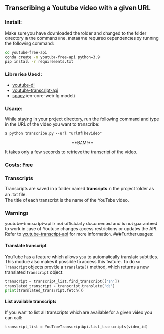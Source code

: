 ## Transcribing a Youtube video with a given URL
### Install:
Make sure you have downloaded the folder and changed to the folder directory in the command line. Install the required dependencies by running the following command:
```bash
cd youtube-free-api
conda create -n youtube-free-api python=3.9
pip install -r requirements.txt
``` 
### Libraries Used:
* [youtube-dl](https://ytdl-org.github.io/youtube-dl/index.html)
* [youtube-transcript-api](https://github.com/jdepoix/youtube-transcript-api)
* [spacy](https://spacy.io/) (en-core-web-lg model)

### Usage:
While staying in your project directory, run the following command and type in the URL of the video you want to transcribe:
```
$ python transcribe.py --url "urlOfTheVideo"
```
<p align="center">
**BAM!**
</p>
It takes only a few seconds to retrieve the transcript of the video. 

### Costs: Free
### Transcripts
Transcripts are saved in a folder named **transripts** in the project folder as an .txt file.　  
The title of each transcript is the name of the YouTube video.
### Warnings
youtube-transcript-api is not officicially documented and is not guaranteed to work in case of Youtube changes access restrictions or updates the API.
Refer to [youtube-transcript-api](https://github.com/jdepoix/youtube-transcript-api) for more information.
###Further usages:
#### Translate transcript

YouTube has a feature which allows you to automatically translate subtitles. This module also makes it possible to access this feature. To do so `Transcript` objects provide a `translate()` method, which returns a new translated `Transcript` object:

```python
transcript = transcript_list.find_transcript(['en'])
translated_transcript = transcript.translate('de')
print(translated_transcript.fetch())
```
#### List available transcripts

If you want to list all transcripts which are available for a given video you can call:

```python
transcript_list = YouTubeTranscriptApi.list_transcripts(video_id)
